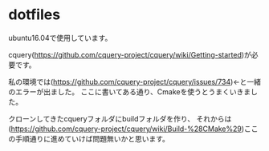 # dotfiles

ubuntu16.04で使用しています。

cquery(https://github.com/cquery-project/cquery/wiki/Getting-started)が必要です。

私の環境では(https://github.com/cquery-project/cquery/issues/734)←と一緒のエラーが出ました。
ここに書いてある通り、Cmakeを使うとうまくいきました。

クローンしてきたcqueryフォルダにbuildフォルダを作り、
それからは(https://github.com/cquery-project/cquery/wiki/Build-%28CMake%29)ここの手順通りに進めていけば問題無いかと思います。
